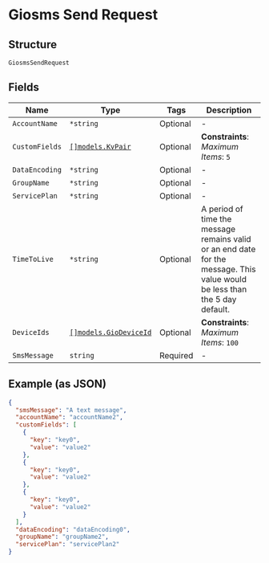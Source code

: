 
# Giosms Send Request

## Structure

`GiosmsSendRequest`

## Fields

| Name | Type | Tags | Description |
|  --- | --- | --- | --- |
| `AccountName` | `*string` | Optional | - |
| `CustomFields` | [`[]models.KvPair`](../../doc/models/kv-pair.md) | Optional | **Constraints**: *Maximum Items*: `5` |
| `DataEncoding` | `*string` | Optional | - |
| `GroupName` | `*string` | Optional | - |
| `ServicePlan` | `*string` | Optional | - |
| `TimeToLive` | `*string` | Optional | A period of time the message remains valid or an end date for the message. This value would be less than the 5 day default. |
| `DeviceIds` | [`[]models.GioDeviceId`](../../doc/models/gio-device-id.md) | Optional | **Constraints**: *Maximum Items*: `100` |
| `SmsMessage` | `string` | Required | - |

## Example (as JSON)

```json
{
  "smsMessage": "A text message",
  "accountName": "accountName2",
  "customFields": [
    {
      "key": "key0",
      "value": "value2"
    },
    {
      "key": "key0",
      "value": "value2"
    },
    {
      "key": "key0",
      "value": "value2"
    }
  ],
  "dataEncoding": "dataEncoding0",
  "groupName": "groupName2",
  "servicePlan": "servicePlan2"
}
```

